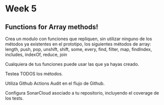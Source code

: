 # Week 5

## Functions for Array methods!

Crea un modulo con funciones que repliquen, sin utilizar ninguno de los métodos ya existentes en el prototipo, los siguientes métodos de array: length, push, pop, unshift, shift, some, every, find, filter, map, findIndex, includes, indexOf, reduce, join

Cualquiera de tus funciones puede usar las que ya hayas creado.

Testea TODOS los métodos.

Utiliza Github Actions Audit en el flujo de Github.

Configura SonarCloud asociado a tu repositorio, incluyendo el coverage de los tests.
